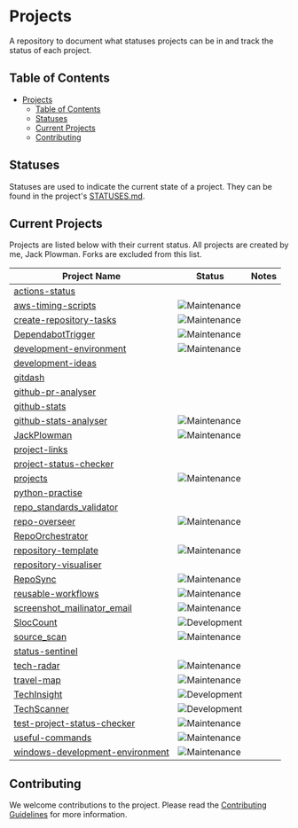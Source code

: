# Projects

A repository to document what statuses projects can be in and track the status of each project.

## Table of Contents

- [Projects](#projects)
  - [Table of Contents](#table-of-contents)
  - [Statuses](#statuses)
  - [Current Projects](#current-projects)
  - [Contributing](#contributing)

## Statuses

Statuses are used to indicate the current state of a project. They can be found in the project's [STATUSES.md](./STATUSES.md).

## Current Projects

Projects are listed below with their current status. All projects are created by me, Jack Plowman. Forks are excluded from this list.

| Project Name                                                                                      | Status                                                                                           | Notes |
| ------------------------------------------------------------------------------------------------- | ------------------------------------------------------------------------------------------------ | ----- |
| [actions-status](https://github.com/JackPlowman/actions-status)                                   |                                                                                                  |       |
| [aws-timing-scripts](https://github.com/JackPlowman/aws-timing-scripts)                           | ![Maintenance](https://img.shields.io/badge/Maintenance-8A2BE2?style=for-the-badge&color=19e650) |       |
| [create-repository-tasks](https://github.com/JackPlowman/create-repository-tasks)                 | ![Maintenance](https://img.shields.io/badge/Maintenance-8A2BE2?style=for-the-badge&color=19e650) |       |
| [DependabotTrigger](https://github.com/JackPlowman/DependabotTrigger)                             | ![Maintenance](https://img.shields.io/badge/Maintenance-8A2BE2?style=for-the-badge&color=19e650) |       |
| [development-environment](https://github.com/JackPlowman/development-environment)                 |       ![Maintenance](https://img.shields.io/badge/Maintenance-8A2BE2?style=for-the-badge&color=19e650)                                                                                            |       |
| [development-ideas](https://github.com/JackPlowman/development-ideas)                             |                                                                                                  |       |
| [gitdash](https://github.com/JackPlowman/gitdash)                                                 |                                                                                                  |       |
| [github-pr-analyser](https://github.com/JackPlowman/github-pr-analyser)                           |                                                                                                  |       |
| [github-stats](https://github.com/JackPlowman/github-stats)                                       |                                                                                                  |       |
| [github-stats-analyser](https://github.com/JackPlowman/github-stats-analyser)                     | ![Maintenance](https://img.shields.io/badge/Maintenance-8A2BE2?style=for-the-badge&color=19e650) |       |
| [JackPlowman](https://github.com/JackPlowman/JackPlowman)                                         | ![Maintenance](https://img.shields.io/badge/Maintenance-8A2BE2?style=for-the-badge&color=19e650) |       |
| [project-links](https://github.com/JackPlowman/project-links)                                     |                                                                                                  |       |
| [project-status-checker](https://github.com/JackPlowman/project-status-checker)                   |                                                                                                  |       |
| [projects](https://github.com/JackPlowman/projects)                                               | ![Maintenance](https://img.shields.io/badge/Maintenance-8A2BE2?style=for-the-badge&color=19e650) |       |
| [python-practise](https://github.com/JackPlowman/python-practise)                                 |                                                                                                  |       |
| [repo_standards_validator](https://github.com/JackPlowman/repo_standards_validator)               |                                                                                                  |       |
| [repo-overseer](https://github.com/JackPlowman/repo-overseer)                                     | ![Maintenance](https://img.shields.io/badge/Maintenance-8A2BE2?style=for-the-badge&color=19e650) |       |
| [RepoOrchestrator](https://github.com/JackPlowman/RepoOrchestrator)                               |                                                                                                  |       |
| [repository-template](https://github.com/JackPlowman/repository-template)                         | ![Maintenance](https://img.shields.io/badge/Maintenance-8A2BE2?style=for-the-badge&color=19e650) |       |
| [repository-visualiser](https://github.com/JackPlowman/repository-visualiser)                     |                                                                                                  |       |
| [RepoSync](https://github.com/JackPlowman/RepoSync)                                               | ![Maintenance](https://img.shields.io/badge/Maintenance-8A2BE2?style=for-the-badge&color=19e650) |       |
| [reusable-workflows](https://github.com/JackPlowman/reusable-workflows)                           | ![Maintenance](https://img.shields.io/badge/Maintenance-8A2BE2?style=for-the-badge&color=19e650) |       |
| [screenshot_mailinator_email](https://github.com/JackPlowman/screenshot_mailinator_email)         | ![Maintenance](https://img.shields.io/badge/Maintenance-8A2BE2?style=for-the-badge&color=19e650) |       |
| [SlocCount](https://github.com/JackPlowman/SlocCount)                                             | ![Development](https://img.shields.io/badge/Development-8A2BE2?style=for-the-badge&color=ff9500) |       |
| [source_scan](https://github.com/JackPlowman/source_scan)                                         | ![Maintenance](https://img.shields.io/badge/Maintenance-8A2BE2?style=for-the-badge&color=19e650) |       |
| [status-sentinel](https://github.com/JackPlowman/status-sentinel)                                 |                                                                                                  |       |
| [tech-radar](https://github.com/JackPlowman/tech-radar)                                           | ![Maintenance](https://img.shields.io/badge/Maintenance-8A2BE2?style=for-the-badge&color=19e650) |       |
| [travel-map](https://github.com/JackPlowman/travel-map)                                           | ![Maintenance](https://img.shields.io/badge/Maintenance-8A2BE2?style=for-the-badge&color=19e650) |       |
| [TechInsight](https://github.com/JackPlowman/TechInsight)                                         | ![Development](https://img.shields.io/badge/Development-8A2BE2?style=for-the-badge&color=ff9500) |       |
| [TechScanner](https://github.com/JackPlowman/TechScanner)                                         | ![Development](https://img.shields.io/badge/Development-8A2BE2?style=for-the-badge&color=ff9500) |       |
| [test-project-status-checker](https://github.com/JackPlowman/test-project-status-checker)         | ![Maintenance](https://img.shields.io/badge/Maintenance-8A2BE2?style=for-the-badge&color=19e650) |       |
| [useful-commands](https://github.com/JackPlowman/useful-commands)                                 | ![Maintenance](https://img.shields.io/badge/Maintenance-8A2BE2?style=for-the-badge&color=19e650) |       |
| [windows-development-environment](https://github.com/JackPlowman/windows-development-environment) | ![Maintenance](https://img.shields.io/badge/Maintenance-8A2BE2?style=for-the-badge&color=19e650) |       |

## Contributing

We welcome contributions to the project. Please read the [Contributing Guidelines](docs/CONTRIBUTING.md) for more information.
